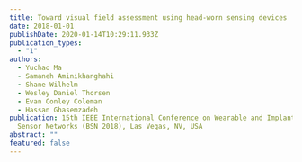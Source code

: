 ```yaml
---
title: Toward visual field assessment using head-worn sensing devices
date: 2018-01-01
publishDate: 2020-01-14T10:29:11.933Z
publication_types:
  - "1"
authors:
  - Yuchao Ma
  - Samaneh Aminikhanghahi
  - Shane Wilhelm
  - Wesley Daniel Thorsen
  - Evan Conley Coleman
  - Hassan Ghasemzadeh
publication: 15th IEEE International Conference on Wearable and Implantable Body
  Sensor Networks (BSN 2018), Las Vegas, NV, USA
abstract: ""
featured: false
---
```


